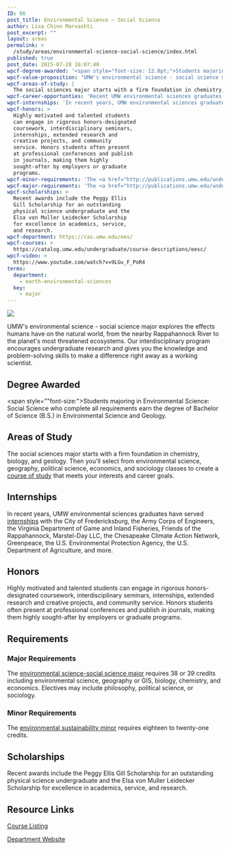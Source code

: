 ```yaml
---
ID: 66
post_title: Environmental Science – Social Science
author: Lisa Chinn Marvashti
post_excerpt: ""
layout: areas
permalink: >
  /study/areas/environmental-science-social-science/index.html
published: true
post_date: 2015-07-28 16:07:40
wpcf-degree-awarded: '<span style="font-size: 12.0pt;">Students majoring in Environmental Science: Social Science who complete all requirements earn the degree of Bachelor of Science (B.S.) in Environmental Science and Geology.</span>'
wpcf-value-proposition: "UMW's environmental science - social science major explores the effects humans have on the natural world, from the nearby Rappahannock River to the planet's most threatened ecosystems. Our interdisciplinary program encourages undergraduate research and gives you the knowledge and problem-solving skills to make a difference right away as a working scientist."
wpcf-areas-of-study: |
  The social sciences major starts with a firm foundation in chemistry, biology, and geology. Then you'll select from environmental science, geography, political science, economics, and sociology classes to create a <a href="http://cas.umw.edu/ees/environmental-science-program/social-environmental-science/">course of study</a> that meets your interests and career goals.
wpcf-career-opportunties: 'Recent UMW environmental sciences graduates have <a href="http://cas.umw.edu/ees/our-graduates/">gone to work</a> for the U.S. Geological Survey, the Peace Corps, the Department of State, state and local governments, and nongovernmental organizations. Many pursue advanced degrees.'
wpcf-internships: 'In recent years, UMW environmental sciences graduates have served <a href="http://cas.umw.edu/ees/internships/">internships</a> with the City of Fredericksburg, the Army Corps of Engineers, the Virginia Department of Game and Inland Fisheries, Friends of the Rappahannock, Marstel-Day LLC, the Chesapeake Climate Action Network, Greenpeace, the U.S. Environmental Protection Agency, the U.S. Department of Agriculture, and more.'
wpcf-honors: >
  Highly motivated and talented students
  can engage in rigorous honors-designated
  coursework, interdisciplinary seminars,
  internships, extended research and
  creative projects, and community
  service. Honors students often present
  at professional conferences and publish
  in journals, making them highly
  sought-after by employers or graduate
  programs.
wpcf-minor-requirements: 'The <a href="http://publications.umw.edu/undergraduatecatalog/courses-of-study/minors/sust/">environmental sustainability minor</a> requires eighteen to twenty-one credits.'
wpcf-major-requirements: 'The <a href="http://publications.umw.edu/undergraduatecatalog/courses-of-study/majors/eesc-natural/">environmental science-social science major</a> requires 38 or 39 credits including environmental science, geography or GIS, biology, chemistry, and economics. Electives may include philosophy, political science, or sociology.'
wpcf-scholarships: >
  Recent awards include the Peggy Ellis
  Gill Scholarship for an outstanding
  physical science undergraduate and the
  Elsa von Muller Leidecker Scholarship
  for excellence in academics, service,
  and research.
wpcf-department: https://cas.umw.edu/ees/
wpcf-courses: >
  https://catalog.umw.edu/undergraduate/course-descriptions/eesc/
wpcf-video: >
  https://www.youtube.com/watch?v=9LGu_F_PoR4
terms:
  department:
    - earth-environmental-sciences
  key:
    - major
---
```


<!-- Types Custom Fields: -->

<!-- video -->
[![](https://i.ytimg.com/vi/9LGu_F_PoR4/hqdefault.jpg)](https://www.youtube.com/watch?v=9LGu_F_PoR4)
<!-- End video -->

<!-- value-proposition -->
UMW\'s environmental science - social science major explores the effects humans have on the natural world, from the nearby Rappahannock River to the planet\'s most threatened ecosystems. Our interdisciplinary program encourages undergraduate research and gives you the knowledge and problem-solving skills to make a difference right away as a working scientist.
<!-- End value-proposition -->

<!-- degree-awarded -->
## Degree Awarded
<span style=""font-size:">Students majoring in Environmental Science: Social Science who complete all requirements earn the degree of Bachelor of Science (B.S.) in Environmental Science and Geology.</span>
<!-- End degree-awarded -->
<!-- areas-of-study -->
## Areas of Study
The social sciences major starts with a firm foundation in chemistry, biology, and geology. Then you\'ll select from environmental science, geography, political science, economics, and sociology classes to create a [course of study]("http://cas.umw.edu/ees/environmental-science-program/social-environmental-science/") that meets your interests and career goals.
<!-- End areas-of-study -->

<!-- internships -->
## Internships
In recent years, UMW environmental sciences graduates have served [internships]("http://cas.umw.edu/ees/internships/") with the City of Fredericksburg, the Army Corps of Engineers, the Virginia Department of Game and Inland Fisheries, Friends of the Rappahannock, Marstel-Day LLC, the Chesapeake Climate Action Network, Greenpeace, the U.S. Environmental Protection Agency, the U.S. Department of Agriculture, and more.
<!-- End internships -->

<!-- honors -->
## Honors
Highly motivated and talented students can engage in rigorous honors-designated coursework, interdisciplinary seminars, internships, extended research and creative projects, and community service. Honors students often present at professional conferences and publish in journals, making them highly sought-after by employers or graduate programs.
<!-- End honors -->

<!-- requirements -->
## Requirements

<!-- major-requirements -->
### Major Requirements
The [environmental science-social science major]("http://publications.umw.edu/undergraduatecatalog/courses-of-study/majors/eesc-natural/") requires 38 or 39 credits including environmental science, geography or GIS, biology, chemistry, and economics. Electives may include philosophy, political science, or sociology.
<!-- End major-requirements -->

<!-- minor-requirements -->
### Minor Requirements
The [environmental sustainability minor]("http://publications.umw.edu/undergraduatecatalog/courses-of-study/minors/sust/") requires eighteen to twenty-one credits.
<!-- End minor-requirements -->

<!-- End requirements -->

<!-- scholarships -->
## Scholarships
Recent awards include the Peggy Ellis Gill Scholarship for an outstanding physical science undergraduate and the Elsa von Muller Leidecker Scholarship for excellence in academics, service, and research.
<!-- End scholarships -->

<!-- resource-links -->
## Resource Links

<!-- courses -->
[Course Listing](https://catalog.umw.edu/undergraduate/course-descriptions/eesc/)

<!-- End courses -->


<!-- department -->
[Department Website](https://cas.umw.edu/ees/)

<!-- End department -->

<!-- End resource-links -->

<!-- End Types Custom Fields -->